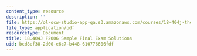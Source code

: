 ```yaml
---
content_type: resource
description: ''
file: https://ol-ocw-studio-app-qa.s3.amazonaws.com/courses/18-404j-theory-of-computation-fall-2020/bcd8ef382d00e6c7b448610776606fdf_MIT18_404f20_final_soln.pdf
file_type: application/pdf
resourcetype: Document
title: 18.404J F2006 Sample Final Exam Solutions
uid: bcd8ef38-2d00-e6c7-b448-610776606fdf
---
```

